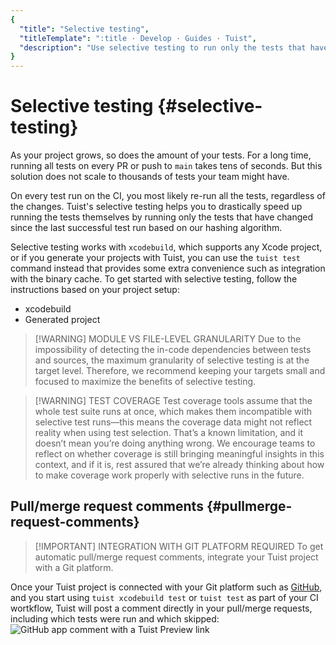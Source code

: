 ```yaml
---
{
  "title": "Selective testing",
  "titleTemplate": ":title · Develop · Guides · Tuist",
  "description": "Use selective testing to run only the tests that have changed since the last successful test run."
}
---
```

# Selective testing {#selective-testing}

As your project grows, so does the amount of your tests. For a long time, running all tests on every PR or push to `main` takes tens of seconds. But this solution does not scale to thousands of tests your team might have.

On every test run on the CI, you most likely re-run all the tests, regardless of the changes. Tuist's selective testing helps you to drastically speed up running the tests themselves by running only the tests that have changed since the last successful test run based on our <LocalizedLink href="/guides/features/projects/hashing">hashing algorithm</LocalizedLink>.

Selective testing works with `xcodebuild`, which supports any Xcode project, or if you generate your projects with Tuist, you can use the `tuist test` command instead that provides some extra convenience such as integration with the <LocalizedLink href="/guides/features/build/cache">binary cache</LocalizedLink>. To get started with selective testing, follow the instructions based on your project setup:

- <LocalizedLink href="/guides/features/selective-testing/xcodebuild">xcodebuild</LocalizedLink>
- <LocalizedLink href="/guides/features/selective-testing/generated-project">Generated project</LocalizedLink>

> [!WARNING] MODULE VS FILE-LEVEL GRANULARITY
> Due to the impossibility of detecting the in-code dependencies between tests and sources, the maximum granularity of selective testing is at the target level. Therefore, we recommend keeping your targets small and focused to maximize the benefits of selective testing.

> [!WARNING] TEST COVERAGE
> Test coverage tools assume that the whole test suite runs at once, which makes them incompatible with selective test runs—this means the coverage data might not reflect reality when using test selection. That’s a known limitation, and it doesn’t mean you’re doing anything wrong. We encourage teams to reflect on whether coverage is still bringing meaningful insights in this context, and if it is, rest assured that we’re already thinking about how to make coverage work properly with selective runs in the future.

## Pull/merge request comments {#pullmerge-request-comments}

> [!IMPORTANT] INTEGRATION WITH GIT PLATFORM REQUIRED
> To get automatic pull/merge request comments, integrate your <LocalizedLink href="/server/introduction/accounts-and-projects">Tuist project</LocalizedLink> with a <LocalizedLink href="/server/introduction/integrations#git-platforms">Git platform</LocalizedLink>.

Once your Tuist project is connected with your Git platform such as [GitHub](https://github.com), and you start using `tuist xcodebuild test` or `tuist test` as part of your CI wortkflow, Tuist will post a comment directly in your pull/merge requests, including which tests were run and which skipped:
![GitHub app comment with a Tuist Preview link](/images/guides/features/github-app-comment.png)
